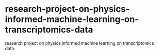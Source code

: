 # research-project-on-physics-informed-machine-learning-on-transcriptomics-data
research project on physics informed machine learning on transcriptomics data
